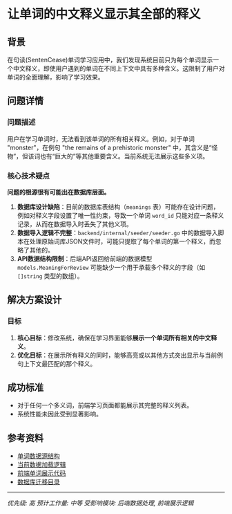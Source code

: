 # 让单词的中文释义显示其全部的释义

## 背景

在句读(SentenCease)单词学习应用中，我们发现系统目前只为每个单词显示一个中文释义，即使用户遇到的单词在不同上下文中具有多种含义。这限制了用户对单词的全面理解，影响了学习效果。

## 问题详情

### 问题描述

用户在学习单词时，无法看到该单词的所有相关释义。例如，对于单词 "monster"，在例句 "the remains of a prehistoric monster" 中，其含义是“怪物”，但该词也有“巨大的”等其他重要含义。当前系统无法展示这些多义项。

### 核心技术疑点

**问题的根源很有可能出在数据库层面。**

1.  **数据库设计缺陷**：目前的数据库表结构（`meanings` 表）可能存在设计问题，例如对释义字段设置了唯一性约束，导致一个单词 `word_id` 只能对应一条释义记录，从而在数据导入时丢失了其他义项。
2.  **数据导入逻辑不完整**：`backend/internal/seeder/seeder.go` 中的数据导入脚本在处理原始词库JSON文件时，可能只提取了每个单词的第一个释义，而忽略了其他的。
3.  **API数据结构限制**：后端API返回给前端的数据模型 `models.MeaningForReview` 可能缺少一个用于承载多个释义的字段（如 `[]string` 类型的数组）。

## 解决方案设计

### 目标

1.  **核心目标**：修改系统，确保在学习界面能够**展示一个单词所有相关的中文释义**。
2.  **优化目标**：在展示所有释义的同时，能够高亮或以其他方式突出显示与当前例句上下文最匹配的那个释义。

## 成功标准

-   对于任何一个多义词，前端学习页面都能展示其完整的释义列表。
-   系统性能未因此受到显著影响。

## 参考资料

-   [单词数据源结构](backend/internal/seeder/sourcedef.go)
-   [当前数据加载逻辑](backend/internal/seeder/seeder.go)
-   [前端单词展示代码](frontend/src/pages/LearnPage.jsx)
-   [数据库迁移目录](backend/db/migrations/)
---

*优先级: 高*
*预计工作量: 中等*
*受影响模块: 后端数据处理, 前端展示逻辑* 